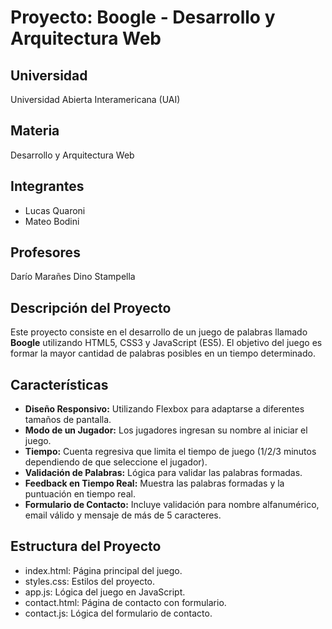 # Proyecto: Boogle - Desarrollo y Arquitectura Web 

## Universidad
Universidad Abierta Interamericana (UAI)

## Materia
Desarrollo y Arquitectura Web

## Integrantes
- Lucas Quaroni
- Mateo Bodini

## Profesores
Darío Marañes
Dino Stampella

## Descripción del Proyecto
Este proyecto consiste en el desarrollo de un juego de palabras llamado **Boogle** utilizando HTML5, CSS3 y JavaScript (ES5). El objetivo del juego es formar la mayor cantidad de palabras posibles en un tiempo determinado. 

## Características
- **Diseño Responsivo:** Utilizando Flexbox para adaptarse a diferentes tamaños de pantalla.
- **Modo de un Jugador:** Los jugadores ingresan su nombre al iniciar el juego.
- **Tiempo:** Cuenta regresiva que limita el tiempo de juego (1/2/3 minutos dependiendo de que seleccione el jugador).
- **Validación de Palabras:** Lógica para validar las palabras formadas.
- **Feedback en Tiempo Real:** Muestra las palabras formadas y la puntuación en tiempo real.
- **Formulario de Contacto:** Incluye validación para nombre alfanumérico, email válido y mensaje de más de 5 caracteres.


## Estructura del Proyecto
- index.html: Página principal del juego.
- styles.css: Estilos del proyecto.
- app.js: Lógica del juego en JavaScript.
- contact.html: Página de contacto con formulario.
- contact.js: Lógica del formulario de contacto.

